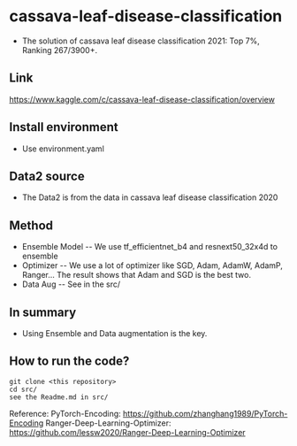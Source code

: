 # cassava-leaf-disease-classification
- The solution of cassava leaf disease classification 2021: Top 7%, Ranking 267/3900+.

## Link
https://www.kaggle.com/c/cassava-leaf-disease-classification/overview

## Install environment
- Use environment.yaml 

## Data2 source
- The Data2 is from the data in cassava leaf disease classification 2020

## Method
- Ensemble Model
  --  We use tf_efficientnet_b4 and resnext50_32x4d to ensemble
- Optimizer
  -- We use a lot of optimizer like SGD, Adam, AdamW, AdamP, Ranger... The result shows that Adam and SGD is the best two.   
- Data Aug
  -- See in the src/

## In summary
- Using Ensemble and Data augmentation is the key.

## How to run the code?
```
git clone <this repository>
cd src/
see the Readme.md in src/
```

Reference:
PyTorch-Encoding:
https://github.com/zhanghang1989/PyTorch-Encoding
Ranger-Deep-Learning-Optimizer:
https://github.com/lessw2020/Ranger-Deep-Learning-Optimizer
